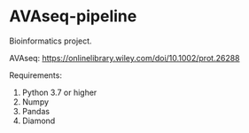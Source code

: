 # AVAseq-pipeline

Bioinformatics project.

AVAseq: https://onlinelibrary.wiley.com/doi/10.1002/prot.26288


Requirements: 
1. Python 3.7 or higher
2. Numpy 
3. Pandas
4. Diamond

